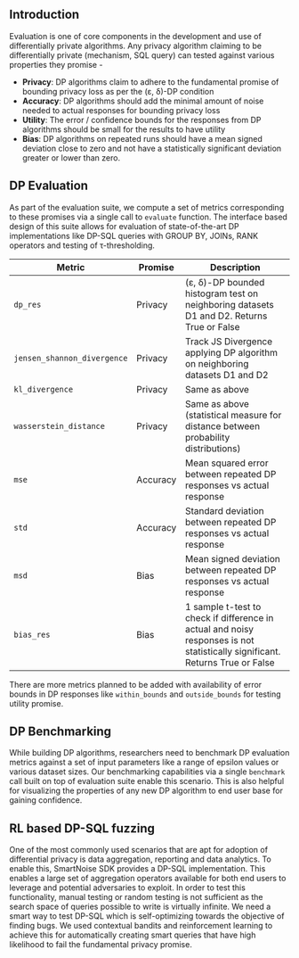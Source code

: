 ## Introduction

Evaluation is one of core components in the development and use of differentially private algorithms. Any privacy algorithm claiming to be differentially private (mechanism, SQL query) can tested against various properties they promise - 
* **Privacy**: DP algorithms claim to adhere to the fundamental promise of bounding privacy loss as per the (ε, δ)-DP condition
* **Accuracy**: DP algorithms should add the minimal amount of noise needed to actual responses for bounding privacy loss
* **Utility**: The error / confidence bounds for the responses from DP algorithms should be small for the results to have utility
* **Bias**: DP algorithms on repeated runs should have a mean signed deviation close to zero and not have a statistically significant deviation greater or lower than zero. 

## DP Evaluation
As part of the evaluation suite, we compute a set of metrics corresponding to these promises via a single call to `evaluate` function. The interface based design of this suite allows for evaluation of state-of-the-art DP implementations like DP-SQL queries with GROUP BY, JOINs, RANK operators and testing of τ-thresholding. 

 | Metric  | Promise | Description |
 |---------|--------------|---------------------|
 |  `dp_res` | Privacy | (ε, δ)-DP bounded histogram test on neighboring datasets D1 and D2. Returns True or False         |
 |  `jensen_shannon_divergence` | Privacy | Track JS Divergence applying DP algorithm on neighboring datasets D1 and D2 |
 |  `kl_divergence` | Privacy | Same as above |
 |  `wasserstein_distance` | Privacy | Same as above (statistical measure for distance between probability distributions) |
 |  `mse` | Accuracy | Mean squared error between repeated DP responses vs actual response |
 |  `std` | Accuracy | Standard deviation between repeated DP responses vs actual response |
 |  `msd` | Bias | Mean signed deviation between repeated DP responses vs actual response |
 |  `bias_res` | Bias | 1 sample t-test to check if difference in actual and noisy responses is not statistically significant. Returns True or False |

 There are more metrics planned to be added with availability of error bounds in DP responses like `within_bounds` and `outside_bounds` for testing utility promise.  

## DP Benchmarking
While building DP algorithms, researchers need to benchmark DP evaluation metrics against a set of input parameters like a range of epsilon values or various dataset sizes. Our benchmarking capabilities via a single `benchmark` call built on top of evaluation suite enable this scenario. This is also helpful for visualizing the properties of any new DP algorithm to end user base for gaining confidence. 

## RL based DP-SQL fuzzing
One of the most commonly used scenarios that are apt for adoption of differential privacy is data aggregation, reporting and data analytics. To enable this, SmartNoise SDK provides a DP-SQL implementation. This enables a large set of aggregation operators available for both end users to leverage and potential adversaries to exploit. In order to test this functionality, manual testing or random testing is not sufficient as the search space of queries possible to write is virtually infinite. We need a smart way to test DP-SQL which is self-optimizing towards the objective of finding bugs. We used contextual bandits and reinforcement learning to achieve this for automatically creating smart queries that have high likelihood to fail the fundamental privacy promise. 

